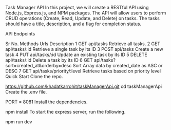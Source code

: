 Task Manager API
In this project, we will create a RESTful API using Node.js, Express.js, and NPM packages. The API will allow users to perform CRUD operations (Create, Read, Update, and Delete) on tasks. The tasks should have a title, description, and a flag for completion status.

API Endpoints

Sr No.	Methods	Urls	Description
1	GET	api/tasks	Retrieve all tasks.
2	GET	api/tasks/:id	Retrieve a single task by its ID
3	POST	api/tasks	Create a new task
4	PUT	api/tasks/:id	Update an existing task by its ID
5	DELETE	api/tasks/:id	Delete a task by its ID
6	GET	api/tasks?sort=created_at&orderby=desc	Sort Array data by created_date as ASC or DESC
7	GET	api/tasks/priority/:level	Retrieve tasks based on priority level
Quick Start
Clone the repo.

https://github.com/khadatkarrohit/taskManagerApi.git
cd taskManagerApi
Create the .env file.

PORT = 8081
Install the dependencies.

npm install
To start the express server, run the following.

npm run dev
